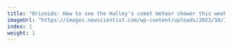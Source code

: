 ```yaml
---
title: "Orionids: How to see the Halley’s comet meteor shower this weekend"
imageUrl: "https://images.newscientist.com/wp-content/uploads/2023/10/18131357/SEI_176447854.jpg?width=600"
index: 1
weight: 1
---
```

